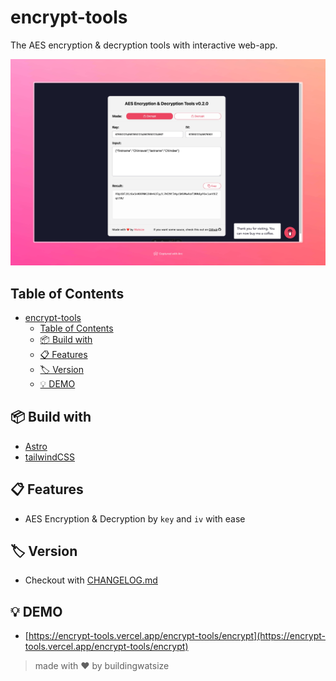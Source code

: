 # encrypt-tools

The AES encryption & decryption tools with interactive web-app.

![preview](docs/preview.jpg)

## Table of Contents
- [encrypt-tools](#encrypt-tools)
  - [Table of Contents](#table-of-contents)
  - [📦 Build with](#-build-with)
  - [📋 Features](#-features)
  - [🏷 Version](#-version)
  - [💡 DEMO](#-demo)

## 📦 Build with

- [Astro](https://astro.build/)
- [tailwindCSS](https://tailwindcss.com/)

## 📋 Features

- AES Encryption & Decryption by `key` and `iv` with ease

## 🏷 Version

- Checkout with [CHANGELOG.md](./CHANGELOG.md)

## 💡 DEMO

- [https://encrypt-tools.vercel.app/encrypt-tools/encrypt](https://encrypt-tools.vercel.app/encrypt-tools/encrypt)

> made with ❤️ by buildingwatsize
